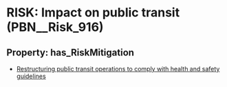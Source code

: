 # RISK: __Impact on public transit__ (PBN__Risk_916)

## Property: has_RiskMitigation

* [Restructuring public transit operations to comply with health and safety guidelines](PBN__RiskMitigation_1262)

